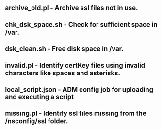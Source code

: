 ## archive_old.pl - Archive ssl files not in use.
## chk_dsk_space.sh - Check for sufficient space in /var.  
## dsk_clean.sh - Free disk space in /var.
## invalid.pl - Identify certKey files using invalid characters like spaces and asterisks.
## local_script.json - ADM config job for uploading and executing a script
## missing.pl - Identify ssl files missing from the /nsconfig/ssl folder.
